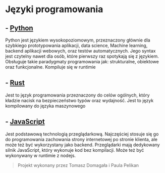 # Języki programowania

## - [Python](python.md)

Python jest językiem wysokopoziomowym, przeznaczony głównie dla szybkiego prototypowania aplikacji, data science, Machine learning, backend aplikacji webowych, oraz testów automatycznych.
Jego syntax jest czytelny nawet dla osób, które pierwszy raz spotykają się z językiem. Obsługuje takie paradygmaty programowania jak: strukturalne, obiektowe oraz funkcjonalne. Kompiluje się w runtimie

## - [Rust](rust.md)

Jest to język programowania przeznaczony do celów ogólnych, który kładzie nacisk na bezpieczeństwo typów oraz wydajność. Jest to język kompilowany do języka maszynowego

## - [JavaScript](javascript.md)

Jest podstawową technologią przeglądarkową. Najczęściej stosuje się go do programowania zachowania strony internetowej po stronie klienta, ale może też być wykorzystany jako backend. Przeglądarki mają dedykowany silnik JavaScript, który wykonuje kod bez kompilacji. Może też być wykonywany w runtimie z nodejs.



> Projekt wykonany przez Tomasz Domagała i Paula Pelikan